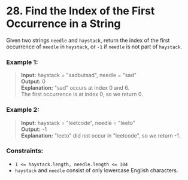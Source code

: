 # 28. Find the Index of the First Occurrence in a String

Given two strings ```needle``` and ```haystack```, return the index of the first occurrence of ```needle``` in ```haystack```, or ```-1``` if ```needle``` is not part of ```haystack```.

### Example 1:
>**Input:** haystack = "sadbutsad", needle = "sad"<br>
>**Output:** 0<br>
>**Explanation:** "sad" occurs at index 0 and 6.<br>
>The first occurrence is at index 0, so we return 0.

### Example 2:
>**Input:** haystack = "leetcode", needle = "leeto"<br>
>**Output:** -1<br>
>**Explanation:** "leeto" did not occur in "leetcode", so we return -1.

 
### Constraints:

* ```1 <= haystack.length, needle.length <= 104```
* ```haystack``` and ```needle``` consist of only lowercase English characters.
